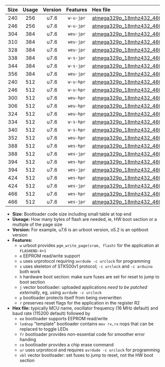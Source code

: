 |Size|Usage|Version|Features|Hex file|
|:-:|:-:|:-:|:-:|:--|
|240|256|u7.6|`w-u-jpr`|[atmega329p_18mhz432_460800bps_ur_vbl.hex](https://raw.githubusercontent.com/stefanrueger/urboot/main//atmega329p_18mhz432_460800bps_ur_vbl.hex)|
|246|256|u7.6|`w-u-jpr`|[atmega329p_18mhz432_460800bps_lednop_ur_vbl.hex](https://raw.githubusercontent.com/stefanrueger/urboot/main//atmega329p_18mhz432_460800bps_lednop_ur_vbl.hex)|
|304|384|u7.6|`weu-jpr`|[atmega329p_18mhz432_460800bps_ee_ur_vbl.hex](https://raw.githubusercontent.com/stefanrueger/urboot/main//atmega329p_18mhz432_460800bps_ee_ur_vbl.hex)|
|310|384|u7.6|`weu-jpr`|[atmega329p_18mhz432_460800bps_ee_lednop_ur_vbl.hex](https://raw.githubusercontent.com/stefanrueger/urboot/main//atmega329p_18mhz432_460800bps_ee_lednop_ur_vbl.hex)|
|328|384|u7.6|`weu-jpr`|[atmega329p_18mhz432_460800bps_ee_lednop_fr_ur_vbl.hex](https://raw.githubusercontent.com/stefanrueger/urboot/main//atmega329p_18mhz432_460800bps_ee_lednop_fr_ur_vbl.hex)|
|338|384|u7.6|`w-s-jpr`|[atmega329p_18mhz432_460800bps_vbl.hex](https://raw.githubusercontent.com/stefanrueger/urboot/main//atmega329p_18mhz432_460800bps_vbl.hex)|
|344|384|u7.6|`w-s-jpr`|[atmega329p_18mhz432_460800bps_lednop_vbl.hex](https://raw.githubusercontent.com/stefanrueger/urboot/main//atmega329p_18mhz432_460800bps_lednop_vbl.hex)|
|356|384|u7.6|`weu-jpr`|[atmega329p_18mhz432_460800bps_ee_lednop_fr_ce_ur_vbl.hex](https://raw.githubusercontent.com/stefanrueger/urboot/main//atmega329p_18mhz432_460800bps_ee_lednop_fr_ce_ur_vbl.hex)|
|240|512|u7.6|`w-u-hpr`|[atmega329p_18mhz432_460800bps_ur.hex](https://raw.githubusercontent.com/stefanrueger/urboot/main//atmega329p_18mhz432_460800bps_ur.hex)|
|246|512|u7.6|`w-u-hpr`|[atmega329p_18mhz432_460800bps_lednop_ur.hex](https://raw.githubusercontent.com/stefanrueger/urboot/main//atmega329p_18mhz432_460800bps_lednop_ur.hex)|
|300|512|u7.6|`weu-hpr`|[atmega329p_18mhz432_460800bps_ee_ur.hex](https://raw.githubusercontent.com/stefanrueger/urboot/main//atmega329p_18mhz432_460800bps_ee_ur.hex)|
|306|512|u7.6|`weu-hpr`|[atmega329p_18mhz432_460800bps_ee_lednop_ur.hex](https://raw.githubusercontent.com/stefanrueger/urboot/main//atmega329p_18mhz432_460800bps_ee_lednop_ur.hex)|
|324|512|u7.6|`weu-hpr`|[atmega329p_18mhz432_460800bps_ee_lednop_fr_ur.hex](https://raw.githubusercontent.com/stefanrueger/urboot/main//atmega329p_18mhz432_460800bps_ee_lednop_fr_ur.hex)|
|334|512|u7.6|`w-s-hpr`|[atmega329p_18mhz432_460800bps.hex](https://raw.githubusercontent.com/stefanrueger/urboot/main//atmega329p_18mhz432_460800bps.hex)|
|340|512|u7.6|`w-s-hpr`|[atmega329p_18mhz432_460800bps_lednop.hex](https://raw.githubusercontent.com/stefanrueger/urboot/main//atmega329p_18mhz432_460800bps_lednop.hex)|
|352|512|u7.6|`weu-hpr`|[atmega329p_18mhz432_460800bps_ee_lednop_fr_ce_ur.hex](https://raw.githubusercontent.com/stefanrueger/urboot/main//atmega329p_18mhz432_460800bps_ee_lednop_fr_ce_ur.hex)|
|388|512|u7.6|`wes-hpr`|[atmega329p_18mhz432_460800bps_ee.hex](https://raw.githubusercontent.com/stefanrueger/urboot/main//atmega329p_18mhz432_460800bps_ee.hex)|
|388|512|u7.6|`wes-jpr`|[atmega329p_18mhz432_460800bps_ee_vbl.hex](https://raw.githubusercontent.com/stefanrueger/urboot/main//atmega329p_18mhz432_460800bps_ee_vbl.hex)|
|394|512|u7.6|`wes-hpr`|[atmega329p_18mhz432_460800bps_ee_lednop.hex](https://raw.githubusercontent.com/stefanrueger/urboot/main//atmega329p_18mhz432_460800bps_ee_lednop.hex)|
|394|512|u7.6|`wes-jpr`|[atmega329p_18mhz432_460800bps_ee_lednop_vbl.hex](https://raw.githubusercontent.com/stefanrueger/urboot/main//atmega329p_18mhz432_460800bps_ee_lednop_vbl.hex)|
|424|512|u7.6|`wes-hpr`|[atmega329p_18mhz432_460800bps_ee_lednop_fr.hex](https://raw.githubusercontent.com/stefanrueger/urboot/main//atmega329p_18mhz432_460800bps_ee_lednop_fr.hex)|
|424|512|u7.6|`wes-jpr`|[atmega329p_18mhz432_460800bps_ee_lednop_fr_vbl.hex](https://raw.githubusercontent.com/stefanrueger/urboot/main//atmega329p_18mhz432_460800bps_ee_lednop_fr_vbl.hex)|
|466|512|u7.6|`wes-hpr`|[atmega329p_18mhz432_460800bps_ee_lednop_fr_ce.hex](https://raw.githubusercontent.com/stefanrueger/urboot/main//atmega329p_18mhz432_460800bps_ee_lednop_fr_ce.hex)|
|466|512|u7.6|`wes-jpr`|[atmega329p_18mhz432_460800bps_ee_lednop_fr_ce_vbl.hex](https://raw.githubusercontent.com/stefanrueger/urboot/main//atmega329p_18mhz432_460800bps_ee_lednop_fr_ce_vbl.hex)|

- **Size:** Bootloader code size including small table at top end
- **Useage:** How many bytes of flash are needed, ie, HW boot section or a multiple of the page size
- **Version:** For example, u7.6 is an urboot version, o5.2 is an optiboot version
- **Features:**
  + `w` urboot provides `pgm_write_page(sram, flash)` for the application at `FLASHEND-4+1`
  + `e` EEPROM read/write support
  + `u` uses urprotocol requiring `avrdude -c urclock` for programming
  + `s` uses skeleton of STK500v1 protocol; `-c urclock` and `-c arduino` both work
  + `h` hardware boot section: make sure fuses are set for reset to jump to boot section
  + `j` vector bootloader: uploaded applications *need to be patched externally*, eg, using `avrdude -c urclock`
  + `p` bootloader protects itself from being overwritten
  + `r` preserves reset flags for the application in the register R2
- **Hex file:** typically MCU name, oscillator frequency (16 MHz default) and baud rate (115200 default) followed by
  + `ee` bootloader supports EEPROM read/write
  + `lednop` "template" bootloader contains `mov rx,rx` nops that can be replaced to toggle LEDs
  + `fr` bootloader provides non-essential code for smoother error handing
  + `ce` bootloader provides a chip erase command
  + `ur` uses urprotocol and requires `avrdude -c urclock` for programming
  + `vbl` vector bootloader: set fuses to jump to reset, not the HW boot section
